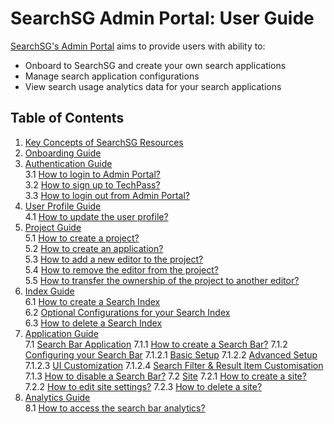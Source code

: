 # SearchSG Admin Portal: User Guide

[SearchSG's Admin Portal](https://www.admin.search.gov.sg) aims to provide users with ability to:
- Onboard to SearchSG and create your own search applications
- Manage search application configurations
- View search usage analytics data for your search applications

## Table of Contents
1. [Key Concepts of SearchSG Resources](/concepts)
2. [Onboarding Guide](/onboarding)
3. [Authentication Guide](/authentication#authentication)  
   3.1 [How to login to Admin Portal?](/authentication#how-to-login-to-admin-portal)  
   3.2 [How to sign up to TechPass?](/authentication#how-to-sign-up-to-techpass)  
   3.3 [How to login out from Admin Portal?](/authentication#how-to-login-out-from-admin-portal)  
4. [User Profile Guide](/user#user-profile)  
   4.1 [How to update the user profile?](/user#how-to-update-your-user-profile)
5. [Project Guide](/project#project)  
   5.1 [How to create a project?](/project#how-to-create-a-project)  
   5.2 [How to create an application?](/project#how-to-create-an-application)  
   5.3 [How to add a new editor to the project?](/project#how-to-add-a-new-editor-to-the-project)  
   5.4 [How to remove the editor from the project?](/project#how-to-remove-the-editor-from-the-project)  
   5.5 [How to transfer the ownership of the project to another editor?](/project#how-to-transfer-the-ownership-of-the-project-to-another-editor)  
6. [Index Guide](/index)  
   6.1 [How to create a Search Index](/index#how-to-create-the-index)  
   6.2 [Optional Configurations for your Search Index](/index#optional-configurations-for-your-search-index)  
   6.3 [How to delete a Search Index](/index#how-to-delete-the-search-index)  
7. [Application Guide](/application)  
   7.1 [Search Bar Application](/application#search-bar)
      7.1.1 [How to create a Search Bar?](/application#how-to-create-a-search-bar-application)
      7.1.2 [Configuring your Search Bar](/application#configuring-your-search-bar-application)
         7.1.2.1 [Basic Setup](/application#basic-setup)
         7.1.2.2 [Advanced Setup](/application#advanced-setup)
         7.1.2.3 [UI Customization](/application#ui-customization)
         7.1.2.4 [Search Filter & Result Item Customisation](/application#search-filter--result-item-customisation)
      7.1.3 [How to disable a Search Bar?](/application#how-to-disable-a-search-bar-application)
   7.2 [Site](/application#site)
      7.2.1 [How to create a site?](/application#how-to-create-a-site)
      7.2.2 [How to edit site settings?](/application#how-to-edit-site-settings)
      7.2.3 [How to delete a site?](/application#how-to-delete-a-site)
8. [Analytics Guide](/analytics)  
   8.1 [How to access the search bar analytics?](/analytics#how-to-access-the-search-bar-analytics)  

